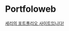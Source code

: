 # Portfoloweb

<a href="https://jungseri.github.io/web_Portfoloweb/html/html.html">세리의 포트폴리오 사이트입니다!</a>
